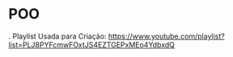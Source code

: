 # POO
. Playlist Usada para Criação: https://www.youtube.com/playlist?list=PLJ8PYFcmwFOxtJS4EZTGEPxMEo4YdbxdQ
